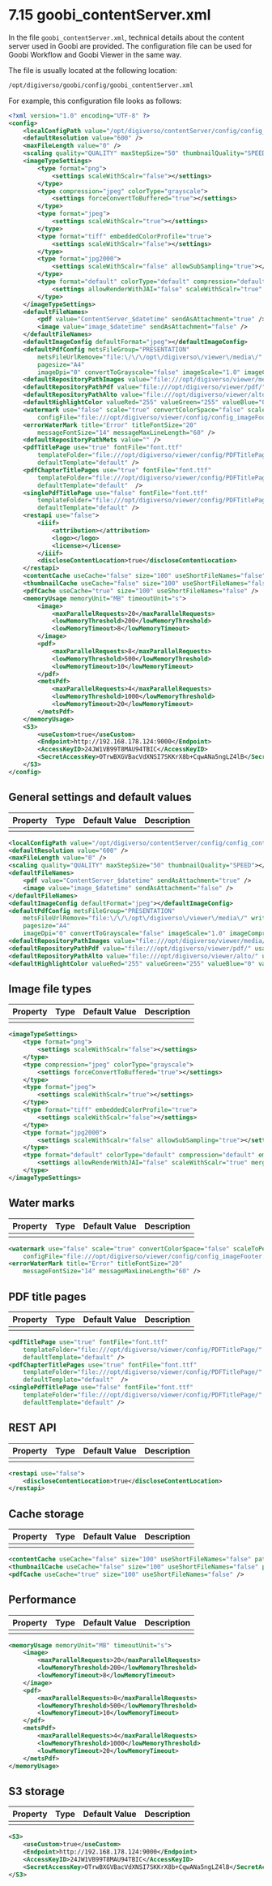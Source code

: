# 7.15 goobi\_contentServer.xml

In the file `goobi_contentServer.xml`, technical details about the content server used in Goobi are provided. The configuration file can be used for Goobi Workflow and Goobi Viewer in the same way.

The file is usually located at the following location:

```bash
/opt/digiverso/goobi/config/goobi_contentServer.xml
```

For example, this configuration file looks as follows:

```xml
<?xml version="1.0" encoding="UTF-8" ?>
<config>
	<localConfigPath value="/opt/digiverso/contentServer/config/config_contentServer.xml" />
	<defaultResolution value="600" />
	<maxFileLength value="0" />
	<scaling quality="QUALITY" maxStepSize="50" thumbnailQuality="SPEED"></scaling>
	<imageTypeSettings>
		<type format="png">
			<settings scaleWithScalr="false"></settings>
		</type>
		<type compression="jpeg" colorType="grayscale">
			<settings forceConvertToBuffered="true"></settings>
		</type>
		<type format="jpeg">
			<settings scaleWithScalr="true"></settings>
		</type>
		<type format="tiff" embeddedColorProfile="true">
			<settings scaleWithScalr="false"></settings>
		</type>
		<type format="jpg2000">
			<settings scaleWithScalr="false" allowSubSampling="true"></settings>
		</type>
		<type format="default" colorType="default" compression="default" embeddedColorProfile="both" minSize="0" maxSize="0">
			<settings allowRenderWithJAI="false" scaleWithScalr="true" mergeWithJAI="false" forceConvertToBuffered="false" forceConvertToRGB="false" forwardDirectlyIfPossible="true" preferredImageReader="com.github.jaiimageio"></settings>
		</type>
	</imageTypeSettings>
	<defaultFileNames>
		<pdf value="ContentServer_$datetime" sendAsAttachment="true" />
		<image value="image_$datetime" sendAsAttachment="false" />
	</defaultFileNames>
	<defaultImageConfig defaultFormat="jpeg"></defaultImageConfig>
	<defaultPdfConfig metsFileGroup="PRESENTATION" 
		metsFileUrlRemove="file:\/\/\/opt\/digiverso\/viewer\/media\/" writeAsPdfA="false"
		pagesize="A4"
		imageDpi="0" convertToGrayscale="false" imageScale="1.0" imageCompression="0"/>
	<defaultRepositoryPathImages value="file:///opt/digiverso/viewer/media/" />
	<defaultRepositoryPathPdf value="file:///opt/digiverso/viewer/pdf/" usage="true" />
	<defaultRepositoryPathAlto value="file:///opt/digiverso/viewer/alto/" usage="false" fontFile="font.ttf"/>
	<defaultHighlightColor valueRed="255" valueGreen="255" valueBlue="0" valueAlpha="255" />
	<watermark use="false" scale="true" convertColorSpace="false" scaleToPercent="6"
		configFile="file:///opt/digiverso/viewer/config/config_imageFooter.xml" />
	<errorWaterMark title="Error" titleFontSize="20" 
		messageFontSize="14" messageMaxLineLength="60" />
	<defaultRepositoryPathMets value="" />
	<pdfTitlePage use="true" fontFile="font.ttf"
		templateFolder="file:///opt/digiverso/viewer/config/PDFTitlePage/"
		defaultTemplate="default" />
	<pdfChapterTitlePages use="true" fontFile="font.ttf"
		templateFolder="file:///opt/digiverso/viewer/config/PDFTitlePage/"
		defaultTemplate="default"  />
	<singlePdfTitlePage use="false" fontFile="font.ttf"
		templateFolder="file:///opt/digiverso/viewer/config/PDFTitlePage/"
		defaultTemplate="default" />
	<restapi use="false">
		<iiif>
			<attribution></attribution>
			<logo></logo>
			<license></license>
		</iiif>
		<discloseContentLocation>true</discloseContentLocation>
	</restapi>
	<contentCache useCache="false" size="100" useShortFileNames="false" path="" cachePartialImages="false" />
	<thumbnailCache useCache="false" size="100" useShortFileNames="false" path="" />
	<pdfCache useCache="true" size="100" useShortFileNames="false" />
	<memoryUsage memoryUnit="MB" timeoutUnit="s">
		<image>
			<maxParallelRequests>20</maxParallelRequests>		
			<lowMemoryThreshold>200</lowMemoryThreshold>
			<lowMemoryTimeout>8</lowMemoryTimeout>
		</image>
		<pdf>
			<maxParallelRequests>8</maxParallelRequests>		
			<lowMemoryThreshold>500</lowMemoryThreshold>
			<lowMemoryTimeout>10</lowMemoryTimeout>
		</pdf>
		<metsPdf>
			<maxParallelRequests>4</maxParallelRequests>		
			<lowMemoryThreshold>1000</lowMemoryThreshold>
			<lowMemoryTimeout>20</lowMemoryTimeout>
		</metsPdf>
	</memoryUsage>
	<S3>
		<useCustom>true</useCustom>
		<Endpoint>http://192.168.178.124:9000</Endpoint>
		<AccessKeyID>24JW1VB99T8MAU94TBIC</AccessKeyID>
		<SecretAccessKey>OTrwBXGVBacVdXNSI7SKKrX8b+CqwANa5ngLZ4lB</SecretAccessKey>
	</S3>
</config>
```

## General settings and default values

| Property | Type | Default Value | Description |
| -------- | ---- | ------------- | ----------- |
|  |  |  |  |

```xml
<localConfigPath value="/opt/digiverso/contentServer/config/config_contentServer.xml" />
<defaultResolution value="600" />
<maxFileLength value="0" />
<scaling quality="QUALITY" maxStepSize="50" thumbnailQuality="SPEED"></scaling>
<defaultFileNames>
	<pdf value="ContentServer_$datetime" sendAsAttachment="true" />
	<image value="image_$datetime" sendAsAttachment="false" />
</defaultFileNames>
<defaultImageConfig defaultFormat="jpeg"></defaultImageConfig>
<defaultPdfConfig metsFileGroup="PRESENTATION" 
	metsFileUrlRemove="file:\/\/\/opt\/digiverso\/viewer\/media\/" writeAsPdfA="false"
	pagesize="A4"
	imageDpi="0" convertToGrayscale="false" imageScale="1.0" imageCompression="0"/>
<defaultRepositoryPathImages value="file:///opt/digiverso/viewer/media/" />
<defaultRepositoryPathPdf value="file:///opt/digiverso/viewer/pdf/" usage="true" />
<defaultRepositoryPathAlto value="file:///opt/digiverso/viewer/alto/" usage="false" fontFile="font.ttf"/>
<defaultHighlightColor valueRed="255" valueGreen="255" valueBlue="0" valueAlpha="255" />
```

## Image file types

| Property | Type | Default Value | Description |
| -------- | ---- | ------------- | ----------- |
|  |  |  |  |

```xml
<imageTypeSettings>
	<type format="png">
		<settings scaleWithScalr="false"></settings>
	</type>
	<type compression="jpeg" colorType="grayscale">
		<settings forceConvertToBuffered="true"></settings>
	</type>
	<type format="jpeg">
		<settings scaleWithScalr="true"></settings>
	</type>
	<type format="tiff" embeddedColorProfile="true">
		<settings scaleWithScalr="false"></settings>
	</type>
	<type format="jpg2000">
		<settings scaleWithScalr="false" allowSubSampling="true"></settings>
	</type>
	<type format="default" colorType="default" compression="default" embeddedColorProfile="both" minSize="0" maxSize="0">
		<settings allowRenderWithJAI="false" scaleWithScalr="true" mergeWithJAI="false" forceConvertToBuffered="false" forceConvertToRGB="false" forwardDirectlyIfPossible="true" preferredImageReader="com.github.jaiimageio"></settings>
	</type>
</imageTypeSettings>
```

## Water marks

| Property | Type | Default Value | Description |
| -------- | ---- | ------------- | ----------- |
|  |  |  |  |

```xml
<watermark use="false" scale="true" convertColorSpace="false" scaleToPercent="6"
	configFile="file:///opt/digiverso/viewer/config/config_imageFooter.xml" />
<errorWaterMark title="Error" titleFontSize="20" 
	messageFontSize="14" messageMaxLineLength="60" />
```

## PDF title pages

| Property | Type | Default Value | Description |
| -------- | ---- | ------------- | ----------- |
|  |  |  |  |

```xml
<pdfTitlePage use="true" fontFile="font.ttf"
	templateFolder="file:///opt/digiverso/viewer/config/PDFTitlePage/"
	defaultTemplate="default" />
<pdfChapterTitlePages use="true" fontFile="font.ttf"
	templateFolder="file:///opt/digiverso/viewer/config/PDFTitlePage/"
	defaultTemplate="default"  />
<singlePdfTitlePage use="false" fontFile="font.ttf"
	templateFolder="file:///opt/digiverso/viewer/config/PDFTitlePage/"
	defaultTemplate="default" />
```

## REST API

| Property | Type | Default Value | Description |
| -------- | ---- | ------------- | ----------- |
|  |  |  |  |

```xml
<restapi use="false">
	<discloseContentLocation>true</discloseContentLocation>
</restapi>
```

## Cache storage

| Property | Type | Default Value | Description |
| -------- | ---- | ------------- | ----------- |
|  |  |  |  |

```xml
<contentCache useCache="false" size="100" useShortFileNames="false" path="" cachePartialImages="false" />
<thumbnailCache useCache="false" size="100" useShortFileNames="false" path="" />
<pdfCache useCache="true" size="100" useShortFileNames="false" />
```

## Performance

| Property | Type | Default Value | Description |
| -------- | ---- | ------------- | ----------- |
|  |  |  |  |

```xml
<memoryUsage memoryUnit="MB" timeoutUnit="s">
	<image>
		<maxParallelRequests>20</maxParallelRequests>		
		<lowMemoryThreshold>200</lowMemoryThreshold>
		<lowMemoryTimeout>8</lowMemoryTimeout>
	</image>
	<pdf>
		<maxParallelRequests>8</maxParallelRequests>		
		<lowMemoryThreshold>500</lowMemoryThreshold>
		<lowMemoryTimeout>10</lowMemoryTimeout>
	</pdf>
	<metsPdf>
		<maxParallelRequests>4</maxParallelRequests>		
		<lowMemoryThreshold>1000</lowMemoryThreshold>
		<lowMemoryTimeout>20</lowMemoryTimeout>
	</metsPdf>
</memoryUsage>
```

## S3 storage

| Property | Type | Default Value | Description |
| -------- | ---- | ------------- | ----------- |
|  |  |  |  |

```xml
<S3>
	<useCustom>true</useCustom>
	<Endpoint>http://192.168.178.124:9000</Endpoint>
	<AccessKeyID>24JW1VB99T8MAU94TBIC</AccessKeyID>
	<SecretAccessKey>OTrwBXGVBacVdXNSI7SKKrX8b+CqwANa5ngLZ4lB</SecretAccessKey>
</S3>
```

